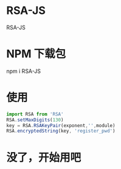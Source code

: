 # RSA-JS
RSA-JS
# NPM 下载包
npm i RSA-JS
# 使用
```javascript
import RSA from 'RSA'
RSA.setMaxDigits(130)
key = RSA.RSAKeyPair(exponent,'',module)
RSA.encryptedString(key, 'register_pwd')
```
# 没了，开始用吧